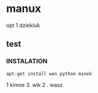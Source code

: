 # manux

opt 1
dziekluk

## test
### INSTALATION

```command
apt-get install wen python minek
``` 

1 kimne
3. wik
2 . wasz
